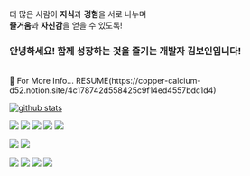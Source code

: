 더 많은 사람이 **지식**과 **경험**을 서로 나누며   
**즐거움**과 **자신감**을 얻을 수 있도록!

### 안녕하세요! 함께 성장하는 것을 즐기는 개발자 김보인입니다!
<br/>  
👻 For More Info...  RESUME(https://copper-calcium-d52.notion.site/4c178742d558425c9f14ed4557bdc1d4)

[![github stats](https://github-readme-stats.vercel.app/api?username=Boin-Kau&show_icons=true&hide_border=true&theme=radical)](https://github.com/Boin-Kau)

<a href="" target="_blank"><img src="https://img.shields.io/badge/html5-%23E34F26.svg?style=for-the-badge&logo=html5&logoColor=white"/></a>
<a href="" target="_blank"><img src="https://img.shields.io/badge/css3-%231572B6.svg?style=for-the-badge&logo=css3&logoColor=white"/></a>
<a href="" target="_blank"><img src="https://img.shields.io/badge/javascript-%23323330.svg?style=for-the-badge&logo=javascript&logoColor=%23F7DF1E"/></a>
<a href="" target="_blank"><img src="https://img.shields.io/badge/typescript-%23007ACC.svg?style=for-the-badge&logo=typescript&logoColor=white"/></a>
<a href="" target="_blank"><img src="https://img.shields.io/badge/kotlin-%230095D5.svg?style=for-the-badge&logo=kotlin&logoColor=white"/></a>

<a href="" target="_blank"><img src="https://img.shields.io/badge/express.js-%23404d59.svg?style=for-the-badge&logo=express&logoColor=%2361DAFB"/></a>
<a href="" target="_blank"><img src="https://img.shields.io/badge/node.js-6DA55F?style=for-the-badge&logo=node.js&logoColor=white"/></a>

<a href="" target="_blank"><img src="https://img.shields.io/badge/react-%2320232a.svg?style=for-the-badge&logo=react&logoColor=%2361DAFB"/></a>
<a href="" target="_blank"><img src="https://img.shields.io/badge/redux-%23593d88.svg?style=for-the-badge&logo=redux&logoColor=white"/></a>
<a href="" target="_blank"><img src="https://img.shields.io/badge/styled--components-DB7093?style=for-the-badge&logo=styled-components&logoColor=white"/></a>
<a href="" target="_blank"><img src="https://img.shields.io/badge/Android-3DDC84?style=for-the-badge&logo=android&logoColor=white"/></a>
